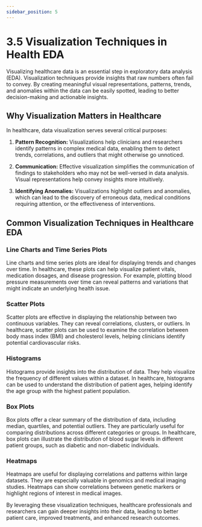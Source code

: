 ```yaml
---
sidebar_position: 5
---
```


# 3.5 Visualization Techniques in Health EDA

Visualizing healthcare data is an essential step in exploratory data analysis (EDA). Visualization techniques provide insights that raw numbers often fail to convey. By creating meaningful visual representations, patterns, trends, and anomalies within the data can be easily spotted, leading to better decision-making and actionable insights.

## Why Visualization Matters in Healthcare

In healthcare, data visualization serves several critical purposes:

1. **Pattern Recognition:** Visualizations help clinicians and researchers identify patterns in complex medical data, enabling them to detect trends, correlations, and outliers that might otherwise go unnoticed.

2. **Communication:** Effective visualization simplifies the communication of findings to stakeholders who may not be well-versed in data analysis. Visual representations help convey insights more intuitively.

3. **Identifying Anomalies:** Visualizations highlight outliers and anomalies, which can lead to the discovery of erroneous data, medical conditions requiring attention, or the effectiveness of interventions.

## Common Visualization Techniques in Healthcare EDA

### Line Charts and Time Series Plots

Line charts and time series plots are ideal for displaying trends and changes over time. In healthcare, these plots can help visualize patient vitals, medication dosages, and disease progression. For example, plotting blood pressure measurements over time can reveal patterns and variations that might indicate an underlying health issue.

### Scatter Plots

Scatter plots are effective in displaying the relationship between two continuous variables. They can reveal correlations, clusters, or outliers. In healthcare, scatter plots can be used to examine the correlation between body mass index (BMI) and cholesterol levels, helping clinicians identify potential cardiovascular risks.

### Histograms

Histograms provide insights into the distribution of data. They help visualize the frequency of different values within a dataset. In healthcare, histograms can be used to understand the distribution of patient ages, helping identify the age group with the highest patient population.

### Box Plots

Box plots offer a clear summary of the distribution of data, including median, quartiles, and potential outliers. They are particularly useful for comparing distributions across different categories or groups. In healthcare, box plots can illustrate the distribution of blood sugar levels in different patient groups, such as diabetic and non-diabetic individuals.

### Heatmaps

Heatmaps are useful for displaying correlations and patterns within large datasets. They are especially valuable in genomics and medical imaging studies. Heatmaps can show correlations between genetic markers or highlight regions of interest in medical images.

By leveraging these visualization techniques, healthcare professionals and researchers can gain deeper insights into their data, leading to better patient care, improved treatments, and enhanced research outcomes.